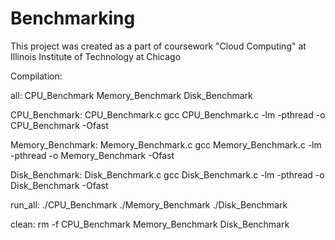 # Benchmarking

This project was created as a part of coursework "Cloud Computing" at Illinois Institute of Technology at Chicago

Compilation:

all: CPU_Benchmark Memory_Benchmark Disk_Benchmark

CPU_Benchmark: CPU_Benchmark.c
	gcc CPU_Benchmark.c -lm -pthread -o CPU_Benchmark -Ofast

Memory_Benchmark: Memory_Benchmark.c
	gcc Memory_Benchmark.c -lm -pthread -o Memory_Benchmark -Ofast

Disk_Benchmark: Disk_Benchmark.c
	gcc Disk_Benchmark.c -lm -pthread -o Disk_Benchmark -Ofast

run_all:
	./CPU_Benchmark
	./Memory_Benchmark
	./Disk_Benchmark

clean:
	rm -f CPU_Benchmark Memory_Benchmark Disk_Benchmark
